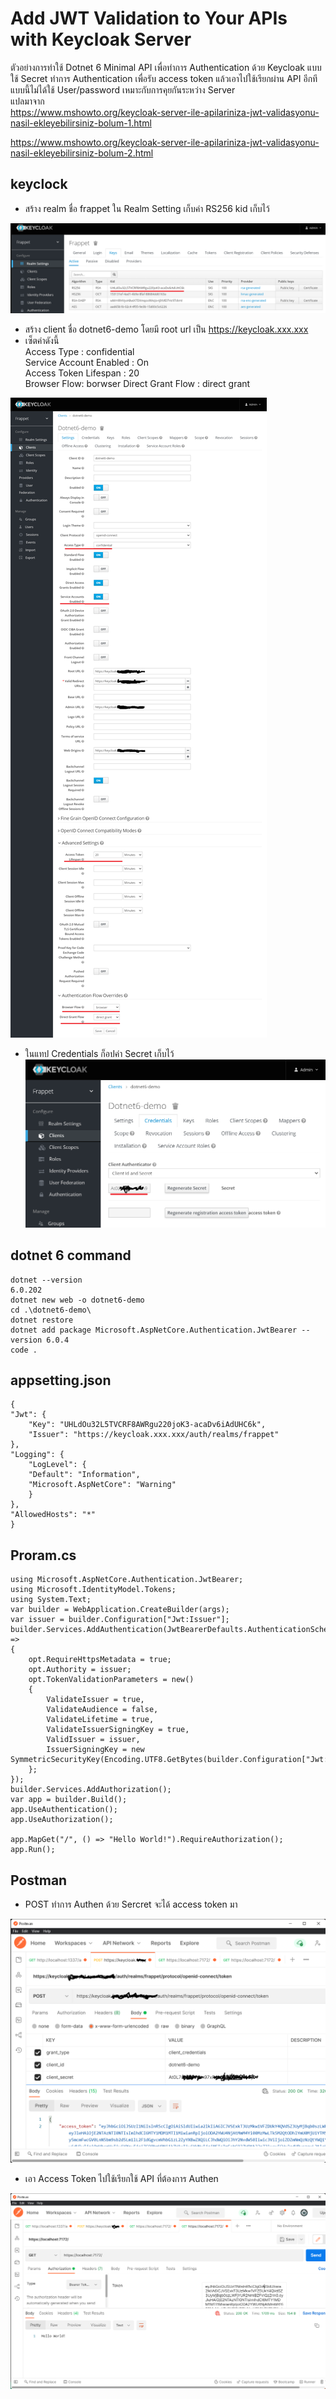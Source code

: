 
# Add JWT Validation to Your APIs with Keycloak Server

ตัวอย่างการทำใช้ Dotnet 6 Minimal API เพื่อทำการ Authentication ด้วย Keycloak แบบใช้ Secret ทำการ Authentication เพื่อรับ access token แล้วเอาไปใช้เรียกผ่าน API อีกที แบบนี้ไม่ได้ใช้ User/password เหมาะกับการคุยกันระหว่าง Server   
แปลมาจาก  
<https://www.mshowto.org/keycloak-server-ile-apilariniza-jwt-validasyonu-nasil-ekleyebilirsiniz-bolum-1.html>  

<https://www.mshowto.org/keycloak-server-ile-apilariniza-jwt-validasyonu-nasil-ekleyebilirsiniz-bolum-2.html>


## keyclock 

- สร้าง realm ชื่อ frappet ใน Realm Setting เก็บค่า RS256 kid เก็บไว้ 

 ![Realm Setting](./realm-setting.png)

- สร้าง client ชื่อ dotnet6-demo โดยมี root url เป็น https://keycloak.xxx.xxx 
- เซ็ตค่าดังนี้  
Access Type : confidential  
Service Account Enabled : On  
Access Token Lifespan : 20  
Browser Flow: borwser
Direct Grant Flow : direct grant 

![Client Setting](./client-setting.png)

- ในแทป Credentials  ก็อปค่า Secret เก็บไว้
![Client Secret](./client-secret.png)


## dotnet 6 command
    dotnet --version
    6.0.202
    dotnet new web -o dotnet6-demo
    cd .\dotnet6-demo\
    dotnet restore
    dotnet add package Microsoft.AspNetCore.Authentication.JwtBearer --version 6.0.4
    code .


## appsetting.json

    {
    "Jwt": {    
        "Key": "UHLdOu32L5TVCRF8AWRgu220joK3-acaDv6iAdUHC6k",    
        "Issuer": "https://keycloak.xxx.xxx/auth/realms/frappet"    
    },      
    "Logging": {
        "LogLevel": {
        "Default": "Information",
        "Microsoft.AspNetCore": "Warning"
        }
    },
    "AllowedHosts": "*"
    }


## Proram.cs

    using Microsoft.AspNetCore.Authentication.JwtBearer;
    using Microsoft.IdentityModel.Tokens;
    using System.Text;
    var builder = WebApplication.CreateBuilder(args);
    var issuer = builder.Configuration["Jwt:Issuer"];
    builder.Services.AddAuthentication(JwtBearerDefaults.AuthenticationScheme).AddJwtBearer(opt =>
    {
        opt.RequireHttpsMetadata = true;
        opt.Authority = issuer;
        opt.TokenValidationParameters = new()
        {
            ValidateIssuer = true,
            ValidateAudience = false,
            ValidateLifetime = true,
            ValidateIssuerSigningKey = true,
            ValidIssuer = issuer,
            IssuerSigningKey = new SymmetricSecurityKey(Encoding.UTF8.GetBytes(builder.Configuration["Jwt:Key"]))
        };
    });
    builder.Services.AddAuthorization();
    var app = builder.Build();
    app.UseAuthentication();
    app.UseAuthorization();

    app.MapGet("/", () => "Hello World!").RequireAuthorization();
    app.Run();

## Postman

- POST ทำการ Authen ด้วย Sercret จะได้ access token มา

![Client Setting](./access-token.png)

- เอา Access Token ไปใช้เรียกใช้ API ที่ต้องการ Authen

![Client Setting](./api-authen.png)

